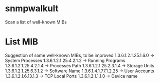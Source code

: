 # snmpwalkult
Scan a list of well-known MIBs

# List MIB
Suggestion of some well-known MIBs, to be improved
1.3.6.1.2.1.25.1.6.0     ->    System Processes
1.3.6.1.2.1.25.4.2.1.2     ->    Running Programs
1.3.6.1.2.1.25.4.2.1.4     ->    Processes Path
1.3.6.1.2.1.25.2.3.1.4    ->     Storage Units
1.3.6.1.2.1.25.6.3.1.2    ->     Software Name
1.3.6.1.4.1.77.1.2.25    ->     User Accounts
1.3.6.1.2.1.6.13.1.3    ->     TCP Local Ports
1.3.6.1.2.1.1.1.0   ->   Device name
